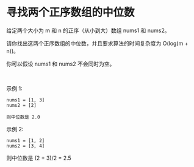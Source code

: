 # 寻找两个正序数组的中位数

给定两个大小为 m 和 n 的正序（从小到大）数组 nums1 和 nums2。

请你找出这两个正序数组的中位数，并且要求算法的时间复杂度为 O(log(m + n))。

你可以假设 nums1 和 nums2 不会同时为空。

 

示例 1:

    nums1 = [1, 3]
    nums2 = [2]
    
    则中位数是 2.0
示例 2:
    
    nums1 = [1, 2]
    nums2 = [3, 4]

则中位数是 (2 + 3)/2 = 2.5

